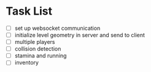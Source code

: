 # Task List

- [ ] set up websocket communication
- [ ] initialize level geometry in server and send to client
- [ ] multiple players
- [ ] collision detection
- [ ] stamina and running
- [ ] inventory
